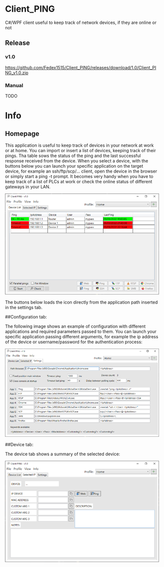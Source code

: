 # Client_PING
C#/WPF client useful to keep track of network devices, if they are online or not

## Release

### v1.0
https://github.com/Fedex1515/Client_PING/releases/download/1.0/Client_PING_v1.0.zip

### Manual
TODO

# Info
## Homepage

This application is useful to keep track of devices in your network at work or at home. You can import or insert a list of devices, keeping track of their pings.
Tha table sows the status of the ping and the last successful response received from the device. When you select a device, with the buttons below you can 
launch your specific application on the target device, for example an ssh/ftp/scp/... client, open the device in the browser or simply start a ping -t prompt.
It becomes very handy when you have to keep track of a list of PLCs at work or check the online status of different gateways in your LAN.

![alt text](https://github.com/Fedex1515/Client_PING/blob/master/Client_PING/Screenshots/Tab_1_Home.PNG?raw=true)

The buttons below loads the icon directly from the application path inserted in the settings tab.

##Configuration tab:

The following image shows an example of configuration with different applications and required parameters passed to them. 
You can launch your specific application passing different arguments, for example the ip address of the device or username/password for the authentication process:

![alt text](https://github.com/Fedex1515/Client_PING/blob/master/Client_PING/Screenshots/Tab_3_Settings.PNG?raw=true)

##Device tab:

 The device tab shows a summary of the selected device:
 
 ![alt text](https://github.com/Fedex1515/Client_PING/blob/master/Client_PING/Screenshots/Tab_2_Device.PNG?raw=true)
